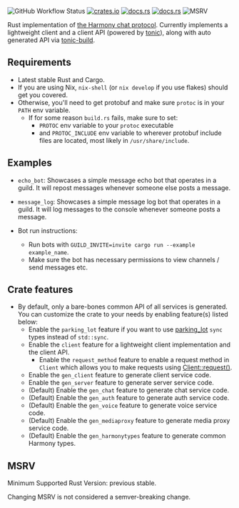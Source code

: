 ![GitHub Workflow Status](https://img.shields.io/github/workflow/status/yusdacra/harmony_rust_sdk/Rust)
[![crates.io](https://img.shields.io/crates/v/harmony_rust_sdk)](https://crates.io/crates/harmony_rust_sdk)
[![docs.rs](https://docs.rs/harmony_rust_sdk/badge.svg)](https://docs.rs/harmony_rust_sdk)
[![docs.rs](https://img.shields.io/badge/docs-master-blue)](https://harmonyapp.io/harmony_rust_sdk)
![MSRV](https://img.shields.io/badge/MSRV-previous%20stable-red)

Rust implementation of [the Harmony chat protocol](https://github.com/harmony-development).
Currently implements a lightweight client and a client API (powered by [tonic](https://crates.io/crates/tonic)), along with auto generated API via [tonic-build](https://crates.io/crates/tonic-build).

## Requirements
- Latest stable Rust and Cargo.
- If you are using Nix, `nix-shell` (or `nix develop` if you use flakes) should get you covered.
- Otherwise, you'll need to get protobuf and make sure `protoc` is in your `PATH` env variable.
  - If for some reason `build.rs` fails, make sure to set: 
    - `PROTOC` env variable to your `protoc` executable
    - and `PROTOC_INCLUDE` env variable to wherever protobuf include files are located, most likely in `/usr/share/include`.

## Examples
- `echo_bot`: Showcases a simple message echo bot that operates in a guild. It will repost messages whenever someone else posts a message.
- `message_log`: Showcases a simple message log bot that operates in a guild. It will log messages to the console whenever someone posts a message.

- Bot run instructions:
  - Run bots with `GUILD_INVITE=invite cargo run --example example_name`.
  - Make sure the bot has necessary permissions to view channels / send messages etc.

## Crate features
- By default, only a bare-bones common API of all services is generated. You can customize the crate to your needs by enabling feature(s) listed below:
  - Enable the `parking_lot` feature if you want to use [parking_lot](https://github.com/Amanieu/parking_lot) `sync` types instead of `std::sync`.
  - Enable the `client` feature for a lightweight client implementation and the client API.
    - Enable the `request_method` feature to enable a request method in `Client` which allows you to make requests using [Client::request()](https://harmonyapp.io/harmony_rust_sdk/harmony_rust_sdk/client/struct.Client.html#method.request).
  - Enable the `gen_client` feature to generate client service code.
  - Enable the `gen_server` feature to generate server service code.
  - (Default) Enable the `gen_chat` feature to generate chat service code.
  - (Default) Enable the `gen_auth` feature to generate auth service code.
  - (Default) Enable the `gen_voice` feature to generate voice service code.
  - (Default) Enable the `gen_mediaproxy` feature to generate media proxy service code.
  - (Default) Enable the `gen_harmonytypes` feature to generate common Harmony types.

## MSRV
Minimum Supported Rust Version: previous stable.

Changing MSRV is not considered a semver-breaking change.
